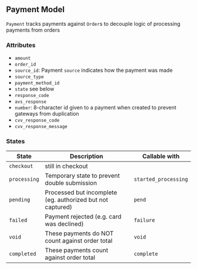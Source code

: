 ## Payment Model
`Payment` tracks payments against `Order`s to decouple logic of processing payments from orders

### Attributes
* `amount`
* `order_id`
* `source_id`: Payment `source` indicates how the payment was made
* `source_type`
* `payment_method_id`
* `state` see below
* `response_code`
* `avs_response`
* `number`: 8-character id given to a payment when created to prevent gateways from duplication
* `cvv_response_code`
* `cvv_response_message`

### States
| State        | Description                                                | Callable with        |
|--------------|------------------------------------------------------------|----------------------|
| `checkout`   | still in checkout                                          |                      |
| `processing` | Temporary state to prevent double submission               | `started_processing` |
| `pending`    | Processed but incomplete (eg. authorized but not captured) | `pend`               |
| `failed`     | Payment rejected (e.g. card was declined)                  | `failure`            |
| `void`       | These payments do NOT count against order total            | `void`               |
| `completed`  | These payments count against order total                   | `complete`           |

